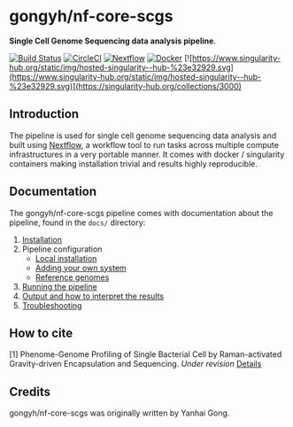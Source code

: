 # gongyh/nf-core-scgs

**Single Cell Genome Sequencing data analysis pipeline**.

[![Build Status](https://travis-ci.org/gongyh/nf-core-scgs.svg?branch=master)](https://travis-ci.org/gongyh/nf-core-scgs)
[![CircleCI](https://circleci.com/gh/gongyh/nf-core-scgs.svg?style=svg&circle-token=5461bc66f3a9e65cbf8ee832cfacf579f90f8fa9)](https://circleci.com/gh/gongyh/nf-core-scgs)
[![Nextflow](https://img.shields.io/badge/nextflow-%E2%89%A50.32.0-brightgreen.svg)](https://www.nextflow.io/)
[![Docker](https://img.shields.io/docker/cloud/build/gongyh/scgs.svg)](https://hub.docker.com/r/gongyh/scgs)
[![https://www.singularity-hub.org/static/img/hosted-singularity--hub-%23e32929.svg](https://www.singularity-hub.org/static/img/hosted-singularity--hub-%23e32929.svg)](https://singularity-hub.org/collections/3000)

## Introduction
The pipeline is used for single cell genome sequencing data analysis and built using [Nextflow](https://www.nextflow.io), a workflow tool to run tasks across multiple compute infrastructures in a very portable manner. It comes with docker / singularity containers making installation trivial and results highly reproducible.


## Documentation
The gongyh/nf-core-scgs pipeline comes with documentation about the pipeline, found in the `docs/` directory:

1. [Installation](docs/installation.md)
2. Pipeline configuration
    * [Local installation](docs/configuration/local.md)
    * [Adding your own system](docs/configuration/adding_your_own.md)
    * [Reference genomes](docs/configuration/reference_genomes.md)  
3. [Running the pipeline](docs/usage.md)
4. [Output and how to interpret the results](docs/output.md)
5. [Troubleshooting](docs/troubleshooting.md)

<!-- TODO nf-core: Add a brief overview of what the pipeline does and how it works -->

## How to cite
[1] Phenome-Genome Profiling of Single Bacterial Cell by Raman-activated Gravity-driven Encapsulation and Sequencing. *Under revision* [Details](https://github.com/gongyh/nf-core-scgs/blob/master/RAGE-Seq/Data.md)

## Credits
gongyh/nf-core-scgs was originally written by Yanhai Gong.
